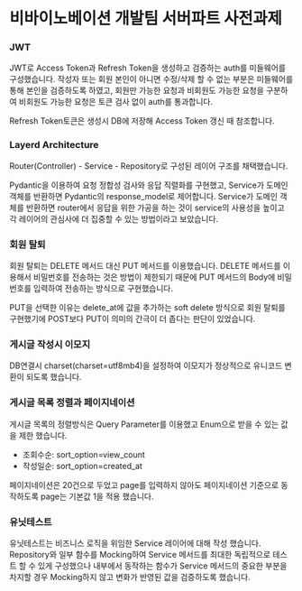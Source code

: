 # 비바이노베이션 개발팀 서버파트 사전과제

### JWT
JWT로 Access Token과 Refresh Token을 생성하고 검증하는 auth를 미들웨어를 구성했습니다.
작성자 또는 회원 본인이 아니면 수정/삭제 할 수 없는 부분은 미들웨어를 통해 본인을 검증하도록 하였고, 회원만 가능한 요청과 비회원도 가능한 요청을 구분하여 비회원도 가능한 요청은 토큰 검사 없이 auth를 통과합니다. 

Refresh Token토큰은 생성시 DB에 저장해 Access Token 갱신 때 참조합니다.

### Layerd Architecture
Router(Controller) - Service - Repository로 구성된 레이어 구조를 채택했습니다.

Pydantic을 이용하여 요청 정합성 검사와 응답 직렬화를 구현했고, Service가 도메인 객체를 반환하면 Pydantic의 response_model로 제어합니다. Service가 도메인 객체를 반환하면 router에서 응답을 위한 가공을 하는 것이 service의 사용성을 높이고 각 레이어의 관심사에 더 집중할 수 있는 방법이라고 보았습니다.

### 회원 탈퇴
회원 탈퇴는 DELETE 메서드 대신 PUT 메서드를 이용했습니다. DELETE 메서드를 이용해서 비밀번호를 전송하는 것은 방법이 제한되기 때문에 PUT 메서드의 Body에 비밀번호를 입력하여 전송하는 방식으로 구현했습니다. 

PUT을 선택한 이유는 delete_at에 값을 추가하는 soft delete 방식으로 회원 탈퇴를 구현했기에 POST보다 PUT이 의미의 간극이 더 좁다는 판단이 있었습니다.

### 게시글 작성시 이모지 
DB연결시 charset(charset=utf8mb4)을 설정하여 이모지가 정상적으로 유니코드 변환이 되도록 했습니다. 

### 게시글 목록 정렬과 페이지네이션
게시글 목록의 정렬방식은 Query Parameter를 이용했고 Enum으로 받을 수 있는 값을 제한 했습니다.
* 조회수순: sort_option=view_count
* 작성일순: sort_option=created_at

페이지네이션은 20건으로 두었고 page를 입력하지 않아도 페이지네이션 기준으로 동작하도록 page는 기본값 1을 적용 했습니다. 

### 유닛테스트
유닛테스트는 비즈니스 로직을 위임한 Service 레이어에 대해 작성 했습니다. Repository와 일부 함수를 Mocking하여 Service 메서드를 최대한 독립적으로 테스트 할 수 있게 구성했으나 내부에서 동작하는 함수가 Service 메서드의 중요한 부분을 차지할 경우 Mocking하지 않고 변화가 반영된 값을 검증하도록 했습니다.